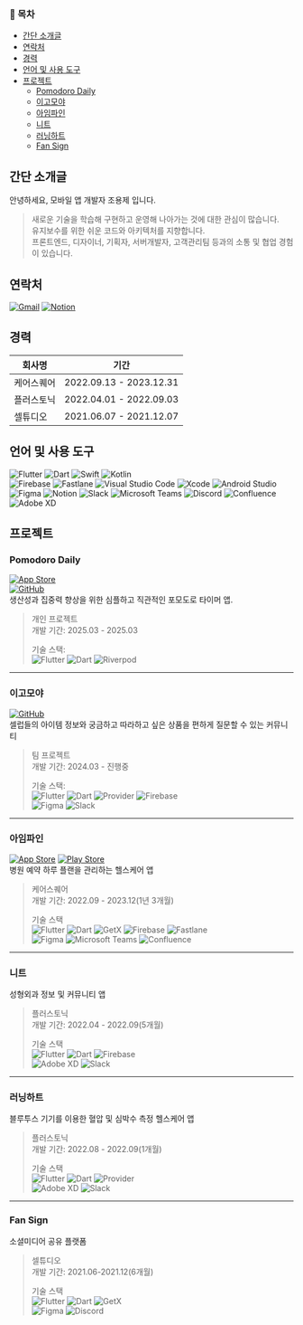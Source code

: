 ### 📕 목차
- [간단 소개글](#간단-소개글)
- [연락처](#연락처)
- [경력](#경력)
- [언어 및 사용 도구](#언어-및-사용-도구)
- [프로젝트](#프로젝트)
  - [Pomodoro Daily](#pomodoro-daily)
  - [이고모야](#이고모야)
  - [아임파인](#아임파인)
  - [니트](#니트)
  - [러닝하트](#러닝하트)
  - [Fan Sign](#fan-sign)

## 간단 소개글
안녕하세요, 모바일 앱 개발자 조용제 입니다.
> 새로운 기술을 학습해 구현하고 운영해 나아가는 것에 대한 관심이 많습니다.<br/>
> 유지보수를 위한 쉬운 코드와 아키텍처를 지향합니다.<br/>
> 프론트엔드, 디자이너, 기획자, 서버개발자, 고객관리팀 등과의 소통 및 협업 경험이 있습니다.


## 연락처
[![Gmail](https://img.shields.io/badge/Gmail-D14836?style=for-the-badge&logo=gmail&logoColor=white)](mailto:yongje812@gmail.com)
[![Notion](https://img.shields.io/badge/Notion-%23000000.svg?style=for-the-badge&logo=notion&logoColor=black&color=white)](https://glen-galley-d8f.notion.site/9020c14e8128469096a0041f59e8b836?pvs=4)

## 경력
|회사명|기간|
|---|---|
|케어스퀘어|2022.09.13 - 2023.12.31|
|플러스토닉|2022.04.01 - 2022.09.03|
|셀튜디오|2021.06.07 - 2021.12.07|

## 언어 및 사용 도구
![Flutter](https://img.shields.io/badge/Flutter-%2302569B?style=flat-square&logo=flutter&logoColor=white)
![Dart](https://img.shields.io/badge/Dart-%230175C2?style=flat-square&logo=dart&logoColor=white)
![Swift](https://img.shields.io/badge/Swift-F54A2A?style=flat-square&logo=swift&logoColor=white)
![Kotlin](https://img.shields.io/badge/Kotlin-%237F52FF?style=flat-square&logo=kotlin&logoColor=white)<br>
![Firebase](https://img.shields.io/badge/Firebase-a08021?style=flat-square&logo=firebase&logoColor=ffcd34)
![Fastlane](https://img.shields.io/badge/Fastlane-%231428A0?style=flat-square&logoColor=white)
![Visual Studio Code](https://img.shields.io/badge/Visual%20Studio%20Code-0078d7?style=flat-square&logo=visual-studio-code&logoColor=white)
![Xcode](https://img.shields.io/badge/Xcode-007ACC?style=flat-square&logo=Xcode&logoColor=white)
![Android Studio](https://img.shields.io/badge/Android%20Studio-346ac1?style=flat-square&logo=android%20studio&logoColor=white)<br>
![Figma](https://img.shields.io/badge/Figma-%23F24E1E?style=flat-square&logo=figma&logoColor=white)
![Notion](https://img.shields.io/badge/Notion-%23000000?style=flat-square&logo=notion&logoColor=black&color=white)
![Slack](https://img.shields.io/badge/Slack-4A154B?style=flat-square&logo=slack&logoColor=white)
![Microsoft Teams](https://img.shields.io/badge/Microsoft%20Teams-%23483699?style=flat-square&color=%23483699)
![Discord](https://img.shields.io/badge/Discord-%235865F2?style=flat-square&logo=discord&logoColor=white)
![Confluence](https://img.shields.io/badge/Confluence-%23172BF4?style=flat-square&logo=confluence&logoColor=white)
![Adobe XD](https://img.shields.io/badge/Adobe%20XD-470137?style=flat-square&logo=adobe%20xd&logoColor=white&logoColor=#FF61F6)
<br>

## 프로젝트

### Pomodoro Daily
[![App Store](https://img.shields.io/badge/App_Store-0D96F6?style=for-the-badge&logo=app-store&logoColor=white)](https://apps.apple.com/kr/app/pomodoro-daily/id6743765619)<br/>
[![GitHub](https://img.shields.io/badge/github-%23121011.svg?style=for-the-badge&logo=github&logoColor=white)](https://github.com/812jay/pomo_daily)<br/>
생산성과 집중력 향상을 위한 심플하고 직관적인 포모도로 타이머 앱.<br/>
>개인 프로젝트<br/>
>개발 기간: 2025.03 - 2025.03<br/>
>
>기술 스택:  
![Flutter](https://img.shields.io/badge/Flutter-%2302569B?style=flat-square&logo=flutter&logoColor=white)
![Dart](https://img.shields.io/badge/Dart-%230175C2?style=flat-square&logo=dart&logoColor=white)
![Riverpod](https://img.shields.io/badge/Riverpod-00897B?style=flat-square&logoColor=white)

---
### 이고모야
[![GitHub](https://img.shields.io/badge/github-%23121011.svg?style=for-the-badge&logo=github&logoColor=white)](https://github.com/812jay/egomoya)<br/>
셀럽들의 아이템 정보와 궁금하고 따라하고 싶은 상품을 편하게 질문할 수 있는 커뮤니티<br/>
>팀 프로젝트<br/>
>개발 기간: 2024.03 - 진행중<br/>
>
>기술 스택:  
![Flutter](https://img.shields.io/badge/Flutter-%2302569B?style=flat-square&logo=flutter&logoColor=white)
![Dart](https://img.shields.io/badge/Dart-%230175C2?style=flat-square&logo=dart&logoColor=white)
![Provider](https://img.shields.io/badge/Provider-00897B?style=flat-square&logoColor=white)
![Firebase](https://img.shields.io/badge/Firebase-a08021?style=flat-square&logo=firebase&logoColor=ffcd34)<br/>
![Figma](https://img.shields.io/badge/Figma-%23F24E1E?style=flat-square&logo=figma&logoColor=white)
![Slack](https://img.shields.io/badge/Slack-4A154B?style=flat-square&logo=slack&logoColor=white)<br/>

---
### 아임파인
<!-- [![App Store](https://img.shields.io/badge/App_Store-0D96F6?style=flat-square&logo=app-store&logoColor=white)](https://apps.apple.com/kr/app/%EC%95%84%EC%9E%84%ED%8C%8C%EC%9D%B8-im-fine/id1573100943)
[![Play Store](https://img.shields.io/badge/Google_Play-414141?style=flat-square&logo=google-play&logoColor=white)](https://play.google.com/store/apps/details?id=io.lokks.careease&pcampaignid=web_share)<br/> -->
[![App Store](https://img.shields.io/badge/App_Store-0D96F6?style=for-the-badge&logo=app-store&logoColor=white)](https://apps.apple.com/kr/app/%EC%95%84%EC%9E%84%ED%8C%8C%EC%9D%B8-im-fine/id1573100943)
[![Play Store](https://img.shields.io/badge/Google_Play-414141?style=for-the-badge&logo=google-play&logoColor=white)](https://play.google.com/store/apps/details?id=io.lokks.careease&pcampaignid=web_share)<br/>
병원 예약 하루 플랜을 관리하는 헬스케어 앱<br/>
>케어스퀘어<br/>
>개발 기간: 2022.09 - 2023.12(1년 3개월)<br/>
>
>기술 스택<br/>
![Flutter](https://img.shields.io/badge/Flutter-%2302569B?style=flat-square&logo=flutter&logoColor=white)
![Dart](https://img.shields.io/badge/Dart-%230175C2?style=flat-square&logo=dart&logoColor=white)
![GetX](https://img.shields.io/badge/GetX-ffcd00?style=flat-square&logoColor=white)
![Firebase](https://img.shields.io/badge/Firebase-a08021?style=flat-square&logo=firebase&logoColor=ffcd34)
![Fastlane](https://img.shields.io/badge/Fastlane-%231428A0?style=flat-square&logoColor=white)<br/>
![Figma](https://img.shields.io/badge/Figma-%23F24E1E?style=flat-square&logo=figma&logoColor=white)
![Microsoft Teams](https://img.shields.io/badge/Microsoft%20Teams-%23483699?style=flat-square&color=%23483699)
![Confluence](https://img.shields.io/badge/Confluence-%23172BF4?style=flat-square&logo=confluence&logoColor=white)

---

### 니트
성형외과 정보 및 커뮤니티 앱<br/>
>플러스토닉<br/>
>개발 기간: 2022.04 - 2022.09(5개월)<br/>
>
>기술 스택<br/>
![Flutter](https://img.shields.io/badge/Flutter-%2302569B?style=flat-square&logo=flutter&logoColor=white)
![Dart](https://img.shields.io/badge/Dart-%230175C2?style=flat-square&logo=dart&logoColor=white)
![Firebase](https://img.shields.io/badge/Firebase-a08021?style=flat-square&logo=firebase&logoColor=ffcd34)<br/>
![Adobe XD](https://img.shields.io/badge/Adobe%20XD-470137?style=flat-square&logo=adobe%20xd&logoColor=white&logoColor=#FF61F6)
![Slack](https://img.shields.io/badge/Slack-4A154B?style=flat-square&logo=slack&logoColor=white)

---

### 러닝하트
블루투스 기기를 이용한 혈압 및 심박수 측정 헬스케어 앱<br/>
>플러스토닉<br/>
>개발 기간: 2022.08 - 2022.09(1개월)<br/>
>
>기술 스택<br/>
![Flutter](https://img.shields.io/badge/Flutter-%2302569B?style=flat-square&logo=flutter&logoColor=white)
![Dart](https://img.shields.io/badge/Dart-%230175C2?style=flat-square&logo=dart&logoColor=white)
![Provider](https://img.shields.io/badge/Provider-00897B?style=flat-square&logoColor=white)<br/>
![Adobe XD](https://img.shields.io/badge/Adobe%20XD-470137?style=flat-square&logo=adobe%20xd&logoColor=white&logoColor=#FF61F6)
![Slack](https://img.shields.io/badge/Slack-4A154B?style=flat-square&logo=slack&logoColor=white)

---

### Fan Sign
소셜미디어 공유 플랫폼<br/>
>셀튜디오<br/>
>개발 기간: 2021.06-2021.12(6개월)<br/>
>
>기술 스택<br/>
![Flutter](https://img.shields.io/badge/Flutter-%2302569B?style=flat-square&logo=flutter&logoColor=white)
![Dart](https://img.shields.io/badge/Dart-%230175C2?style=flat-square&logo=dart&logoColor=white)
![GetX](https://img.shields.io/badge/GetX-ffcd00?style=flat-square&logoColor=white)<br/>
![Figma](https://img.shields.io/badge/Figma-%23F24E1E?style=flat-square&logo=figma&logoColor=white)
![Discord](https://img.shields.io/badge/Discord-%235865F2?style=flat-square&logo=discord&logoColor=white)


